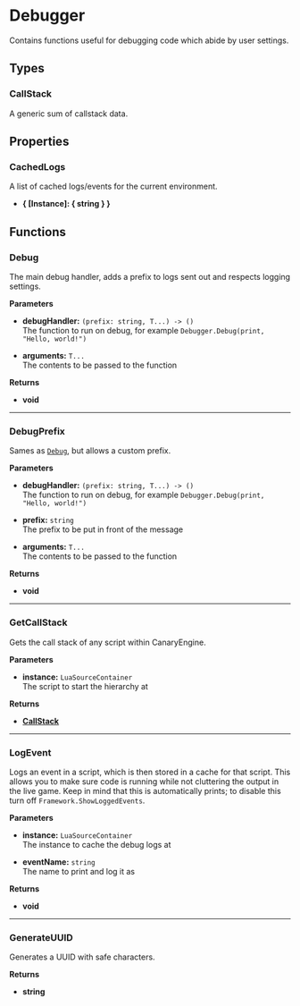 # Debugger

Contains functions useful for debugging code which abide by user settings.

## Types

### CallStack <Badge type="tip" text="private" />

A generic sum of callstack data.

## Properties

### CachedLogs

A list of cached logs/events for the current environment.

* **{ [Instance]: { string } }**

## Functions

### Debug

The main debug handler, adds a prefix to logs sent out and respects logging settings.

**Parameters**

* **debugHandler:** `(prefix: string, T...) -> ()`\
The function to run on debug, for example `Debugger.Debug(print, "Hello, world!")`

* **arguments:** `T...`\
The contents to be passed to the function

**Returns**

* **void**

---

### DebugPrefix

Sames as [`Debug`](#debug), but allows a custom prefix.

**Parameters**

* **debugHandler:** `(prefix: string, T...) -> ()`\
The function to run on debug, for example `Debugger.Debug(print, "Hello, world!")`

* **prefix:** `string`\
The prefix to be put in front of the message

* **arguments:** `T...`\
The contents to be passed to the function

**Returns**

* **void**

---

### GetCallStack

Gets the call stack of any script within CanaryEngine.

**Parameters**

* **instance:** `LuaSourceContainer`\
The script to start the hierarchy at

**Returns**

* **[CallStack](#callstack)**

---

### LogEvent

Logs an event in a script, which is then stored in a cache for that script. This allows you to make sure code is running while not cluttering the output in the live game. Keep in mind that this is automatically prints; to disable this turn off `Framework.ShowLoggedEvents`.

**Parameters**

* **instance:** `LuaSourceContainer`\
The instance to cache the debug logs at

* **eventName:** `string`\
The name to print and log it as

**Returns**

* **void**

---

### GenerateUUID

Generates a UUID with safe characters.

**Returns**

* **string**